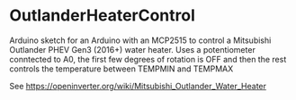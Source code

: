 # OutlanderHeaterControl
Arduino sketch for an Arduino with an MCP2515 to control a Mitsubishi Outlander PHEV Gen3 (2016+) water heater.
Uses a potentiometer conntected to A0, the first few degrees of rotation is OFF and then the rest controls the temperature between TEMPMIN and TEMPMAX

See https://openinverter.org/wiki/Mitsubishi_Outlander_Water_Heater
